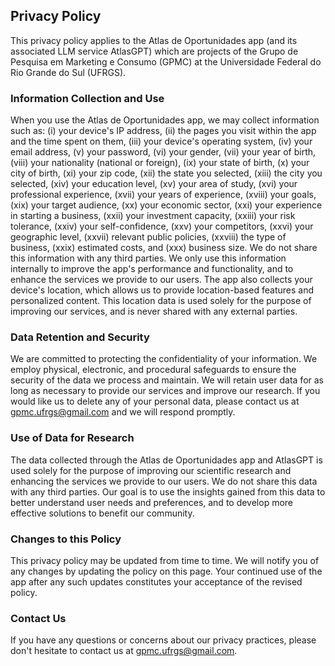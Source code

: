 ## Privacy Policy
This privacy policy applies to the Atlas de Oportunidades app (and its associated LLM service AtlasGPT) which are projects of the Grupo de Pesquisa em Marketing e Consumo (GPMC) at the Universidade Federal do Rio Grande do Sul (UFRGS).

### Information Collection and Use
When you use the Atlas de Oportunidades app, we may collect information such as: (i) your device's IP address, (ii) the pages you visit within the app and the time spent on them, (iii) your device's operating system, (iv) your email address, (v) your password, (vi) your gender, (vii) your year of birth, (viii) your nationality (national or foreign), (ix) your state of birth, (x) your city of birth, (xi) your zip code, (xii) the state you selected, (xiii) the city you selected, (xiv) your education level, (xv) your area of study, (xvi) your professional experience, (xvii) your years of experience, (xviii) your goals, (xix) your target audience, (xx) your economic sector, (xxi) your experience in starting a business, (xxii) your investment capacity, (xxiii) your risk tolerance, (xxiv) your self-confidence, (xxv) your competitors, (xxvi) your geographic level, (xxvii) relevant public policies, (xxviii) the type of business, (xxix) estimated costs, and (xxx) business size. We do not share this information with any third parties. We only use this information internally to improve the app's performance and functionality, and to enhance the services we provide to our users.
The app also collects your device's location, which allows us to provide location-based features and personalized content. This location data is used solely for the purpose of improving our services, and is never shared with any external parties.

### Data Retention and Security
We are committed to protecting the confidentiality of your information. We employ physical, electronic, and procedural safeguards to ensure the security of the data we process and maintain.
We will retain user data for as long as necessary to provide our services and improve our research. If you would like us to delete any of your personal data, please contact us at gpmc.ufrgs@gmail.com and we will respond promptly.

### Use of Data for Research
The data collected through the Atlas de Oportunidades app and AtlasGPT is used solely for the purpose of improving our scientific research and enhancing the services we provide to our users. We do not share this data with any third parties. Our goal is to use the insights gained from this data to better understand user needs and preferences, and to develop more effective solutions to benefit our community.

### Changes to this Policy
This privacy policy may be updated from time to time. We will notify you of any changes by updating the policy on this page. Your continued use of the app after any such updates constitutes your acceptance of the revised policy.

### Contact Us
If you have any questions or concerns about our privacy practices, please don't hesitate to contact us at gpmc.ufrgs@gmail.com.
